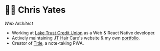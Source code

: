 # 👨‍💻 Chris Yates
*Web Architect*

- Working at [Lake Trust Credit Union](https://laketrust.org/) as a Web & React Native developer.
- Actively maintaining [JT Hair Care](https://jthaircare.com/)'s website & my own [portfolio](https://chrisyates.dev/).
- Creator of [Title](https://chrisyates.dev/title-notes), a note-taking PWA.

